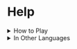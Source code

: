 # Help
<details>
  <summary>How to Play</summary>
  
  [Get Started](https://github.com/NepalJohn21/IdleT-Clicker/blob/main/support/docs/how-play/get-started.md)
</details>

<details>
  <summary>In Other Languages</summary>
  
  [English](https://github.com/NepalJohn21/IdleT-Clicker/blob/main/support/docs/README.md)
  [Spanish](https://github.comNepalJohn21/IdleT-Clicker/blob/main/support/docs/spanish/README.md)
  [Japanese](https://github.comNepalJohn21/IdleT-Clicker/blob/main/support/docs/japanese/README.md)
</details>
